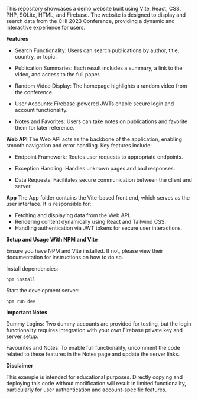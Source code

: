 This repository showcases a demo website built using Vite, React, CSS, PHP, SQLite, HTML, and Firebase. The website is designed to display and search data from the CHI 2023 Conference, providing a dynamic and interactive experience for users.

**Features**

- Search Functionality: Users can search publications by author, title, country, or topic.

- Publication Summaries: Each result includes a summary, a link to the video, and access to the full paper.

- Random Video Display: The homepage highlights a random video from the conference.

- User Accounts: Firebase-powered JWTs enable secure login and account functionality.

- Notes and Favorites: Users can take notes on publications and favorite them for later reference.

**Web API**
The Web API acts as the backbone of the application, enabling smooth navigation and error handling. Key features include:

- Endpoint Framework: Routes user requests to appropriate endpoints.

- Exception Handling: Handles unknown pages and bad responses.

- Data Requests: Facilitates secure communication between the client and server.

**App**
The App folder contains the Vite-based front end, which serves as the user interface. It is responsible for:

- Fetching and displaying data from the Web API.
- Rendering content dynamically using React and Tailwind CSS.
- Handling authentication via JWT tokens for secure user interactions.

**Setup and Usage With NPM and Vite**

Ensure you have NPM and Vite installed. If not, please view their documentation for instructions on how to do so.

Install dependencies:
```
npm install  
```
Start the development server:
```
npm run dev  
```


**Important Notes**

Dummy Logins: 
Two dummy accounts are provided for testing, but the login functionality requires integration with your own Firebase private key and server setup.

Favourites and Notes: 
To enable full functionality, uncomment the code related to these features in the Notes page and update the server links.

**Disclaimer**

This example is intended for educational purposes. Directly copying and deploying this code without modification will result in limited functionality, particularly for user authentication and account-specific features.
